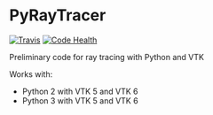 # PyRayTracer

[![Travis][buildstatus_image_travis]][travisci]
[![Code Health](https://landscape.io/github/Gjacquenot/PyRayTracer/master/landscape.png)](https://landscape.io/github/Gjacquenot/PyRayTracer)

Preliminary code for ray tracing with Python and VTK

Works with:

- Python 2 with VTK 5 and VTK 6
- Python 3 with VTK 5 and VTK 6


[buildstatus_image_travis]: https://travis-ci.org/Gjacquenot/PyRayTracer.svg?branch=master
[travisci]: https://travis-ci.org/Gjacquenot/PyRayTracer

